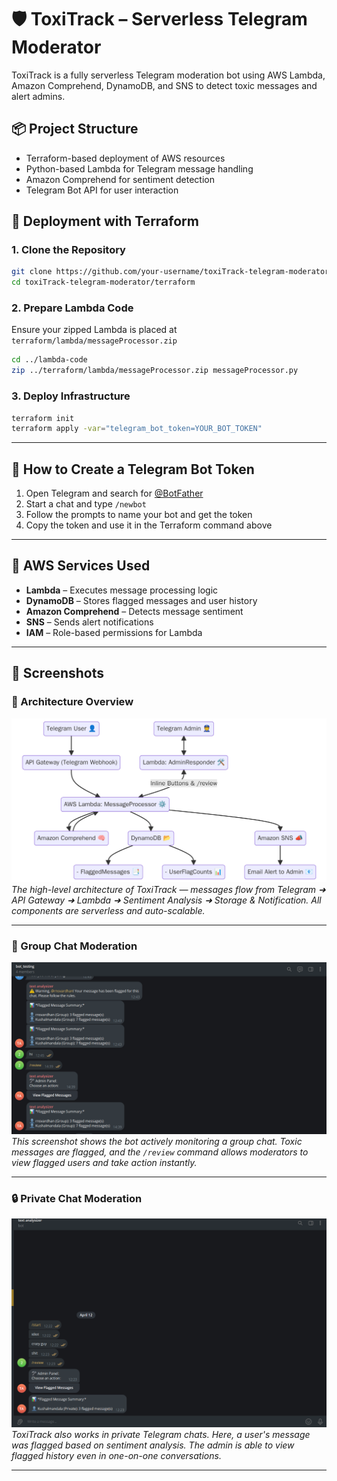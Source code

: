 # 🛡️ ToxiTrack – Serverless Telegram Moderator

ToxiTrack is a fully serverless Telegram moderation bot using AWS Lambda, Amazon Comprehend, DynamoDB, and SNS to detect toxic messages and alert admins.

## 📦 Project Structure

- Terraform-based deployment of AWS resources
- Python-based Lambda for Telegram message handling
- Amazon Comprehend for sentiment detection
- Telegram Bot API for user interaction

## 🚀 Deployment with Terraform

### 1. Clone the Repository

```bash
git clone https://github.com/your-username/toxiTrack-telegram-moderator.git
cd toxiTrack-telegram-moderator/terraform
```

### 2. Prepare Lambda Code

Ensure your zipped Lambda is placed at `terraform/lambda/messageProcessor.zip`

```bash
cd ../lambda-code
zip ../terraform/lambda/messageProcessor.zip messageProcessor.py
```

### 3. Deploy Infrastructure

```bash
terraform init
terraform apply -var="telegram_bot_token=YOUR_BOT_TOKEN"
```

---

## 🤖 How to Create a Telegram Bot Token

1. Open Telegram and search for [@BotFather](https://t.me/BotFather)
2. Start a chat and type `/newbot`
3. Follow the prompts to name your bot and get the token
4. Copy the token and use it in the Terraform command above

---

## 🧠 AWS Services Used

- **Lambda** – Executes message processing logic
- **DynamoDB** – Stores flagged messages and user history
- **Amazon Comprehend** – Detects message sentiment
- **SNS** – Sends alert notifications
- **IAM** – Role-based permissions for Lambda

---

## 📸 Screenshots

### 🧩 Architecture Overview  
![Architecture Diagram](./assets/architecture.png)  
*The high-level architecture of ToxiTrack — messages flow from Telegram ➜ API Gateway ➜ Lambda ➜ Sentiment Analysis ➜ Storage & Notification. All components are serverless and auto-scalable.*

---

### 👥 Group Chat Moderation  
![Group Chat](./assets/group-demo.png)  
*This screenshot shows the bot actively monitoring a group chat. Toxic messages are flagged, and the `/review` command allows moderators to view flagged users and take action instantly.*

---

### 🔒 Private Chat Moderation  
![Private Chat](./assets/private-demo.png)  
*ToxiTrack also works in private Telegram chats. Here, a user's message was flagged based on sentiment analysis. The admin is able to view flagged history even in one-on-one conversations.*

---

